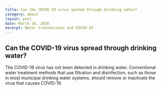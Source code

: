 ```yaml
---
title: Can the COVID-19 virus spread through drinking water?
category: about
layout: post
date: March 16, 2020
excerpt: Water transmission and COVID-19
---
```


## Can the COVID-19 virus spread through drinking water? ##

The COVID-19 virus has not been detected in drinking water. Conventional water treatment methods that use filtration and disinfection, such as those in most municipal drinking water systems, should remove or inactivate the virus that causes COVID-19.
